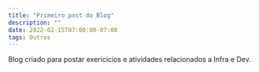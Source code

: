 ```yaml
---
title: "Primeiro post do Blog"
description: ""
date: 2022-02-15T07:00:00-07:00
tags: Outros
---
```



Blog criado para postar exericicios e atividades relacionados a Infra e Dev.
